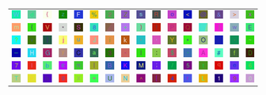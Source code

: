 <table>
<tr>
<td><img src="57.gif"></td>
<td><img src="64.gif"></td>
<td><img src="28.gif"></td>
<td><img src="7A.gif"></td>
<td><img src="46.gif"></td>
<td><img src="25.gif"></td>
<td><img src="32.gif"></td>
<td><img src="5A.gif"></td>
<td><img src="73.gif"></td>
<td><img src="52.gif"></td>
<td><img src="6F.gif"></td>
<td><img src="3C.gif"></td>
<td><img src="40.gif"></td>
<td><img src="26.gif"></td>
<td><img src="3E.gif"></td>
<td><img src="78.gif"></td>
</tr>
<tr>
<td><img src="6D.gif"></td>
<td><img src="7B.gif"></td>
<td><img src="56.gif"></td>
<td><img src="22.gif"></td>
<td><img src="53.gif"></td>
<td><img src="38.gif"></td>
<td><img src="gr3.gif"></td>
<td><img src="2B.gif"></td>
<td><img src="29.gif"></td>
<td><img src="21.gif"></td>
<td><img src="50.gif"></td>
<td><img src="51.gif"></td>
<td><img src="gr1.gif"></td>
<td><img src="5D.gif"></td>
<td><img src="77.gif"></td>
<td><img src="45.gif"></td>
</tr>
<tr>
<td><img src="3F.gif"></td>
<td><img src="76.gif"></td>
<td><img src="7D.gif"></td>
<td><img src="6A.gif"></td>
<td><img src="75.gif"></td>
<td><img src="4A.gif"></td>
<td><img src="69.gif"></td>
<td><img src="6B.gif"></td>
<td><img src="2C.gif"></td>
<td><img src="27.gif"></td>
<td><img src="59.gif"></td>
<td><img src="2A.gif"></td>
<td><img src="4F.gif"></td>
<td><img src="gr2.gif"></td>
<td><img src="2E.gif"></td>
<td><img src="7E.gif"></td>
</tr>
<tr>
<td><img src="5F.gif"></td>
<td><img src="48.gif"></td>
<td><img src="47.gif"></td>
<td><img src="79.gif"></td>
<td><img src="43.gif"></td>
<td><img src="61.gif"></td>
<td><img src="33.gif"></td>
<td><img src="2D.gif"></td>
<td><img src="6C.gif"></td>
<td><img src="3A.gif"></td>
<td><img src="24.gif"></td>
<td><img src="60.gif"></td>
<td><img src="41.gif"></td>
<td><img src="23.gif"></td>
<td><img src="66.gif"></td>
<td><img src="44.gif"></td>
</tr>
<tr>
<td><img src="37.gif"></td>
<td><img src="49.gif"></td>
<td><img src="62.gif"></td>
<td><img src="63.gif"></td>
<td><img src="6E.gif"></td>
<td><img src="7C.gif"></td>
<td><img src="42.gif"></td>
<td><img src="4B.gif"></td>
<td><img src="4D.gif"></td>
<td><img src="3B.gif"></td>
<td><img src="2F.gif"></td>
<td><img src="35.gif"></td>
<td><img src="74.gif"></td>
<td><img src="71.gif"></td>
<td><img src="65.gif"></td>
<td><img src="36.gif"></td>
</tr>
<tr>
<td><img src="54.gif"></td>
<td><img src="70.gif"></td>
<td><img src="68.gif"></td>
<td><img src="67.gif"></td>
<td><img src="58.gif"></td>
<td><img src="3D.gif"></td>
<td><img src="55.gif"></td>
<td><img src="4E.gif"></td>
<td><img src="5E.gif"></td>
<td><img src="5B.gif"></td>
<td><img src="34.gif"></td>
<td><img src="72.gif"></td>
<td><img src="4C.gif"></td>
<td><img src="31.gif"></td>
<td><img src="39.gif"></td>
<td><img src="30.gif"></td>
</tr>
</table>
